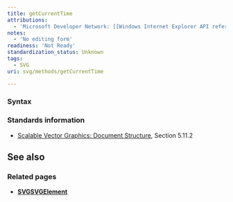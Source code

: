 ```yaml
---
title: getCurrentTime
attributions:
  - 'Microsoft Developer Network: [[Windows Internet Explorer API reference](http://msdn.microsoft.com/en-us/library/ie/hh828809%28v=vs.85%29.aspx) Article]'
notes:
  - 'No editing form'
readiness: 'Not Ready'
standardization_status: Unknown
tags:
  - SVG
uri: svg/methods/getCurrentTime

---
```

### Syntax

### Standards information

-   [Scalable Vector Graphics: Document Structure](http://go.microsoft.com/fwlink/p/?linkid=204733), Section 5.11.2

## See also

### Related pages

-   [**SVGSVGElement**](/svg/elements/svg)

